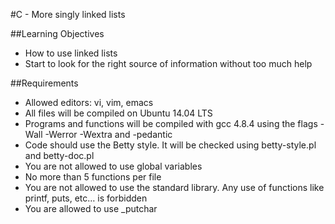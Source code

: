 #C - More singly linked lists

##Learning Objectives
 - How to use linked lists
 - Start to look for the right source of information without too much help

##Requirements
 - Allowed editors: vi, vim, emacs
 - All files will be compiled on Ubuntu 14.04 LTS
 - Programs and functions will be compiled with gcc 4.8.4 using the flags -Wall -Werror -Wextra and -pedantic
 - Code should use the Betty style. It will be checked using betty-style.pl and betty-doc.pl
 - You are not allowed to use global variables
 - No more than 5 functions per file
 - You are not allowed to use the standard library. Any use of functions like printf, puts, etc… is forbidden
 - You are allowed to use _putchar
